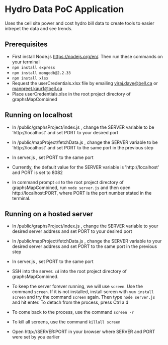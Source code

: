 ﻿# Hydro Data PoC Application
 Uses the cell site power and cost hydro bill data to create tools to easier intrepet the data and see trends. 
 
 ## Prerequisites
  - First install Node.js https://nodejs.org/en/. Then run these commands on your terminal
  - `npm install express`
  - `npm install mongodb@2.2.33`
  - `npm install xlsx`
  - Request the userCredentials.xlsx file by emailing viraj.dave@bell.ca or manpreet.kaur1@bell.ca
  - Place userCredentials.xlsx in the root project directory of graphsMapCombined
 
 ## Running on localhost
  - In /public/graphsProject/index.js , change the SERVER variable to be 'http://localhost' and set PORT to your desired port
  - In /public/mapProject/fetchData.js , change the SERVER variable to be 'http://localhost' and set PORT to the same port in the previous step
  - In server.js , set PORT to the same port
  - Currently, the default value for the SERVER variable is 'http://localhost' and PORT is set to 8082
 
  - In command prompt `cd` to the root project directory of graphsMapCombined, run `node server.js` and then open http://localhost:PORT, where PORT is the port number stated in the terminal. 
 
 ## Running on a hosted server
  - In /public/graphsProject/index.js , change the SERVER variable to your desired server address and set PORT to your desired port
  - In /public/mapProject/fetchData.js , change the SERVER variable to your desired server address and set PORT to the same port in the previous step
  - In server.js , set PORT to the same port
 
  - SSH into the server. `cd` into the root project directory of graphsMapCombined. 
  - To keep the server forever running, we will use `screen`. Use the command `screen`. If it is not installed, install screen with `yum install screen` and try the command `screen` again. Then type `node server.js` and hit enter. To detach from the process, press Ctrl a d
  - To come back to the process, use the command `screen -r`
  - To kill all screens, use the command `killall screen`
  - Open http://SERVER:PORT in your browser where SERVER and PORT were set by you earlier 
